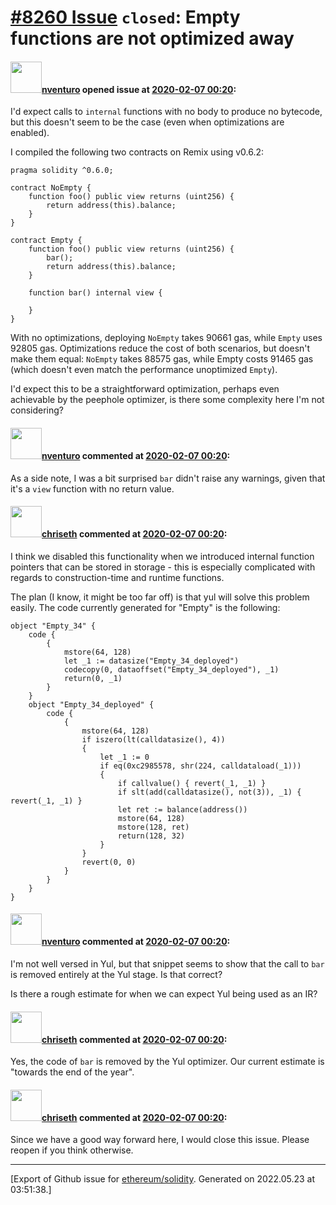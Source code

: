 # [\#8260 Issue](https://github.com/ethereum/solidity/issues/8260) `closed`: Empty functions are not optimized away

#### <img src="https://avatars.githubusercontent.com/u/2530770?u=a2b81f85d207864b7db06415db53010c21633b33&v=4" width="50">[nventuro](https://github.com/nventuro) opened issue at [2020-02-07 00:20](https://github.com/ethereum/solidity/issues/8260):

I'd expect calls to `internal` functions with no body to produce no bytecode, but this doesn't seem to be the case (even when optimizations are enabled).

I compiled the following two contracts on Remix using v0.6.2:
```
pragma solidity ^0.6.0;

contract NoEmpty {
    function foo() public view returns (uint256) {
        return address(this).balance;
    }
}

contract Empty {
    function foo() public view returns (uint256) {
        bar();
        return address(this).balance;
    }
    
    function bar() internal view {
        
    }
}
```

With no optimizations, deploying `NoEmpty` takes 90661 gas, while `Empty` uses 92805 gas. Optimizations reduce the cost of both scenarios, but doesn't make them equal: `NoEmpty` takes 88575 gas, while Empty costs 91465 gas (which doesn't even match the performance unoptimized `Empty`).

I'd expect this to be a straightforward optimization, perhaps even achievable by the peephole optimizer, is there some complexity here I'm not considering?

#### <img src="https://avatars.githubusercontent.com/u/2530770?u=a2b81f85d207864b7db06415db53010c21633b33&v=4" width="50">[nventuro](https://github.com/nventuro) commented at [2020-02-07 00:20](https://github.com/ethereum/solidity/issues/8260#issuecomment-583175771):

As a side note, I was a bit surprised `bar` didn't raise any warnings, given that it's a `view` function with no return value.

#### <img src="https://avatars.githubusercontent.com/u/9073706?v=4" width="50">[chriseth](https://github.com/chriseth) commented at [2020-02-07 00:20](https://github.com/ethereum/solidity/issues/8260#issuecomment-583343040):

I think we disabled this functionality when we introduced internal function pointers that can be stored in storage - this is especially complicated with regards to construction-time and runtime functions.

The plan (I know, it might be too far off) is that yul will solve this problem easily. The code currently generated for "Empty" is the following:
```
object "Empty_34" {
    code {
        {
            mstore(64, 128)
            let _1 := datasize("Empty_34_deployed")
            codecopy(0, dataoffset("Empty_34_deployed"), _1)
            return(0, _1)
        }
    }
    object "Empty_34_deployed" {
        code {
            {
                mstore(64, 128)
                if iszero(lt(calldatasize(), 4))
                {
                    let _1 := 0
                    if eq(0xc2985578, shr(224, calldataload(_1)))
                    {
                        if callvalue() { revert(_1, _1) }
                        if slt(add(calldatasize(), not(3)), _1) { revert(_1, _1) }
                        let ret := balance(address())
                        mstore(64, 128)
                        mstore(128, ret)
                        return(128, 32)
                    }
                }
                revert(0, 0)
            }
        }
    }
}
```

#### <img src="https://avatars.githubusercontent.com/u/2530770?u=a2b81f85d207864b7db06415db53010c21633b33&v=4" width="50">[nventuro](https://github.com/nventuro) commented at [2020-02-07 00:20](https://github.com/ethereum/solidity/issues/8260#issuecomment-583365462):

I'm not well versed in Yul, but that snippet seems to show that the call to `bar` is removed entirely at the Yul stage. Is that correct?

Is there a rough estimate for when we can expect Yul being used as an IR?

#### <img src="https://avatars.githubusercontent.com/u/9073706?v=4" width="50">[chriseth](https://github.com/chriseth) commented at [2020-02-07 00:20](https://github.com/ethereum/solidity/issues/8260#issuecomment-584125941):

Yes, the code of `bar` is removed by the Yul optimizer. Our current estimate is "towards the end of the year".

#### <img src="https://avatars.githubusercontent.com/u/9073706?v=4" width="50">[chriseth](https://github.com/chriseth) commented at [2020-02-07 00:20](https://github.com/ethereum/solidity/issues/8260#issuecomment-584126272):

Since we have a good way forward here, I would close this issue. Please reopen if you think otherwise.


-------------------------------------------------------------------------------



[Export of Github issue for [ethereum/solidity](https://github.com/ethereum/solidity). Generated on 2022.05.23 at 03:51:38.]
